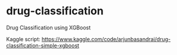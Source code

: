 # drug-classification
Drug Classification using XGBoost

Kaggle script: https://www.kaggle.com/code/arjunbasandrai/drug-classification-simple-xgboost
